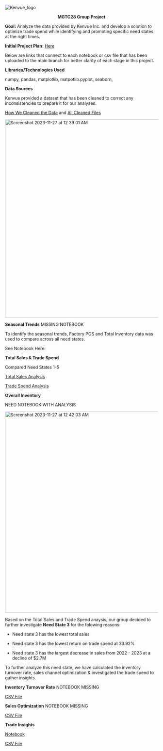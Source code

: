 ![Kenvue_logo](https://github.com/tchungg/MGTC28_Group_Project/assets/145488074/2b79478a-0a87-406b-8061-8c56ff78093e)


<p align="center"><b>MGTC28 Group Project</b></p>

**Goal:** Analyze the data provided by Kenvue Inc. and develop a solution to optimize trade spend while identifying and promoting specific need states at the right times.

**Initial Project Plan:** [Here](./https://github.com/tchungg/MGTC28_Group_Project/blob/8eea5b3586b69d206caa242fd4aec53a8f7da079/Initial%20Project%20Plan)


Below are links that connect to each notebook or csv file that has been uploaded to the main branch for better clarity of each stage in this project.


**Libraries/Technologies Used**


numpy, pandas, matplotlib, matpotlib.pyplot, seaborn,


**Data Sources** 

Kenvue provided a dataset that has been cleaned to correct any inconsistencies to prepare it for our analyses. 

[How We Cleaned the Data](./https://github.com/tchungg/MGTC28_Group_Project/tree/8eea5b3586b69d206caa242fd4aec53a8f7da079/Cleaning%20Data%20Set%20Notebooks) and [All Cleaned Files](./https://github.com/tchungg/MGTC28_Group_Project/tree/8eea5b3586b69d206caa242fd4aec53a8f7da079/Cleaned%20Data%20Sets)


          
<img width="654" alt="Screenshot 2023-11-27 at 12 39 01 AM" src="https://github.com/tchungg/MGTC28_Group_Project/assets/145488074/ca3840cf-d56b-4ac3-931f-9f005c41678b">


**Seasonal Trends**
MISSING NOTEBOOK

To identify the seasonal trends, Factory POS and Total Inventory data was used to compare across all need states. 


See Notebook Here: 


**Total Sales & Trade Spend**

Compared Need States 1-5

[Total Sales Analysis](./https://github.com/tchungg/MGTC28_Group_Project/tree/c8e8fa8b3a793fc1ed81e3ec73065be988500188/Total%20Sales_Need%20State_Line%20Graphs) 


[Trade Spend Analysis](./https://github.com/tchungg/MGTC28_Group_Project/blob/c8e8fa8b3a793fc1ed81e3ec73065be988500188/Trade%20Spend%20%26%20Need%20State%20Seasonality.ipynb)


**Overall Inventory**

NEED NOTEBOOK WITH ANALYSIS

                           
<img width="664" alt="Screenshot 2023-11-27 at 12 42 03 AM" src="https://github.com/tchungg/MGTC28_Group_Project/assets/145488074/5693e6ac-2e28-4676-ad38-4e51ba925a0c">


Based on the Total Sales and Trade Spend anaysis, our group decided to further investigate **Need State 3** for the folowing reasons:

- Need state 3 has the lowest total sales

- Need state 3 has the lowest return on trade spend at 33.92%

- Need state 3 has the largest decrease in sales from 2022 - 2023 at a decline of $2.7M


To further analyze this need state, we have calculated the inventory turnover rate, sales channel optimization & investigated the trade spend to gather insights. 


**Inventory Turnover Rate**
NOTEBOOK MISSING


[CSV File](./https://github.com/tchungg/MGTC28_Group_Project/blob/da6c7b2726b03e44f4725c061372dcd79a2a6aa9/Need%20State%203_Sales%20Optimization.csv)

**Sales Optimization**
NOTEBOOK MISSING

[CSV File](./https://github.com/tchungg/MGTC28_Group_Project/blob/da6c7b2726b03e44f4725c061372dcd79a2a6aa9/Need%20State%203_Sales%20Optimization.csv)

**Trade Insights**


[Notebook](./https://github.com/tchungg/MGTC28_Group_Project/blob/da6c7b2726b03e44f4725c061372dcd79a2a6aa9/Need%20State%203_Trade%20Insights_Notebook.ipynb)


[CSV File](./https://github.com/tchungg/MGTC28_Group_Project/blob/da6c7b2726b03e44f4725c061372dcd79a2a6aa9/Need%20State%203_Trade%20Insights.csv)



